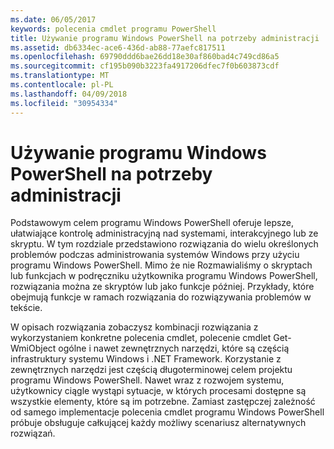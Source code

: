```yaml
---
ms.date: 06/05/2017
keywords: polecenia cmdlet programu PowerShell
title: Używanie programu Windows PowerShell na potrzeby administracji
ms.assetid: db6334ec-ace6-436d-ab88-77aefc817511
ms.openlocfilehash: 69790ddd6bae26dd18e30af860bad4c749cd86a5
ms.sourcegitcommit: cf195b090b3223fa4917206dfec7f0b603873cdf
ms.translationtype: MT
ms.contentlocale: pl-PL
ms.lasthandoff: 04/09/2018
ms.locfileid: "30954334"
---
```

# <a name="using-windows-powershell-for-administration"></a>Używanie programu Windows PowerShell na potrzeby administracji
Podstawowym celem programu Windows PowerShell oferuje lepsze, ułatwiające kontrolę administracyjną nad systemami, interakcyjnego lub ze skryptu. W tym rozdziale przedstawiono rozwiązania do wielu określonych problemów podczas administrowania systemów Windows przy użyciu programu Windows PowerShell. Mimo że nie Rozmawialiśmy o skryptach lub funkcjach w podręczniku użytkownika programu Windows PowerShell, rozwiązania można ze skryptów lub jako funkcje później. Przykłady, które obejmują funkcje w ramach rozwiązania do rozwiązywania problemów w tekście.

W opisach rozwiązania zobaczysz kombinacji rozwiązania z wykorzystaniem konkretne polecenia cmdlet, polecenie cmdlet Get-WmiObject ogólne i nawet zewnętrznych narzędzi, które są częścią infrastruktury systemu Windows i .NET Framework. Korzystanie z zewnętrznych narzędzi jest częścią długoterminowej celem projektu programu Windows PowerShell. Nawet wraz z rozwojem systemu, użytkownicy ciągle wystąpi sytuacje, w których procesami dostępne są wszystkie elementy, które są im potrzebne. Zamiast zastępczej zależność od samego implementacje polecenia cmdlet programu Windows PowerShell próbuje obsługuje całkującej każdy możliwy scenariusz alternatywnych rozwiązań.